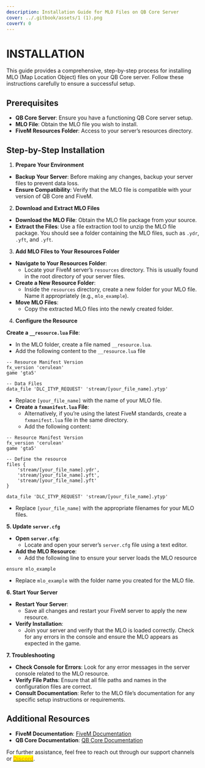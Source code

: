 ```yaml
---
description: Installation Guide for MLO Files on QB Core Server
cover: ../.gitbook/assets/1 (1).png
coverY: 0
---
```


# INSTALLATION

This guide provides a comprehensive, step-by-step process for installing MLO (Map Location Object) files on your QB Core server. Follow these instructions carefully to ensure a successful setup.

## Prerequisites

* **QB Core Server**: Ensure you have a functioning QB Core server setup.
* **MLO File**: Obtain the MLO file you wish to install.
* **FiveM Resources Folder**: Access to your server’s resources directory.

## Step-by-Step Installation

1. **Prepare Your Environment**

* **Backup Your Server**: Before making any changes, backup your server files to prevent data loss.
* **Ensure Compatibility**: Verify that the MLO file is compatible with your version of QB Core and FiveM.

2. **Download and Extract MLO Files**

* **Download the MLO File**: Obtain the MLO file package from your source.
* **Extract the Files**: Use a file extraction tool to unzip the MLO file package. You should see a folder containing the MLO files, such as `.ydr`, `.yft`, and `.yft`.

3. **Add MLO Files to Your Resources Folder**

* **Navigate to Your Resources Folder**:
  * Locate your FiveM server’s `resources` directory. This is usually found in the root directory of your server files.
* **Create a New Resource Folder**:
  * Inside the `resources` directory, create a new folder for your MLO file. Name it appropriately (e.g., `mlo_example`).
* **Move MLO Files**:
  * Copy the extracted MLO files into the newly created folder.

4. **Configure the Resource**

**Create a `__resource.lua` File**:

* In the MLO folder, create a file named `__resource.lua`.
* Add the following content to the `__resource.lua` file

```
-- Resource Manifest Version
fx_version 'cerulean'
game 'gta5'

-- Data Files
data_file 'DLC_ITYP_REQUEST' 'stream/[your_file_name].ytyp'

```

* Replace `[your_file_name]` with the name of your MLO file.
* **Create a `fxmanifest.lua` File**:
  * Alternatively, if you’re using the latest FiveM standards, create a `fxmanifest.lua` file in the same directory.
  * Add the following content:

```
-- Resource Manifest Version
fx_version 'cerulean'
game 'gta5'

-- Define the resource
files {
    'stream/[your_file_name].ydr',
    'stream/[your_file_name].yft',
    'stream/[your_file_name].yft'
}

data_file 'DLC_ITYP_REQUEST' 'stream/[your_file_name].ytyp'

```

* Replace `[your_file_name]` with the appropriate filenames for your MLO files.

**5. Update `server.cfg`**

* **Open `server.cfg`**:
  * Locate and open your server’s `server.cfg` file using a text editor.
* **Add the MLO Resource**:
  * Add the following line to ensure your server loads the MLO resource

```
ensure mlo_example
```

* Replace `mlo_example` with the folder name you created for the MLO file.

**6. Start Your Server**

* **Restart Your Server**:
  * Save all changes and restart your FiveM server to apply the new resource.
* **Verify Installation**:
  * Join your server and verify that the MLO is loaded correctly. Check for any errors in the console and ensure the MLO appears as expected in the game.

**7. Troubleshooting**

* **Check Console for Errors**: Look for any error messages in the server console related to the MLO resource.
* **Verify File Paths**: Ensure that all file paths and names in the configuration files are correct.
* **Consult Documentation**: Refer to the MLO file’s documentation for any specific setup instructions or requirements.



## Additional Resources

* **FiveM Documentation**: [FiveM Documentation](https://docs.fivem.net/docs/)
* **QB Core Documentation**: [QB Core Documentation](https://docs.qbcore.org/qbcore-documentation)

For further assistance, feel free to reach out through our support channels or [<mark style="color:orange;">**Discord**</mark>](https://discord.gg/bHyRDuYqpB).
